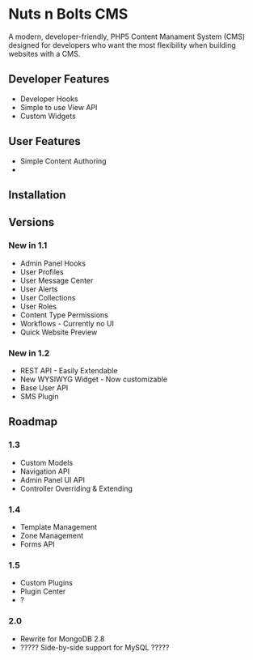 Nuts n Bolts CMS
================

A modern, developer-friendly, PHP5 Content Manament System (CMS) designed for developers who want the most flexibility when building websites with a CMS.

Developer Features
--------
* Developer Hooks
* Simple to use View API
* Custom Widgets


User Features
-------------
* Simple Content Authoring
* 


Installation
------------






Versions
--------

### New in 1.1

* Admin Panel Hooks
* User Profiles
* User Message Center
* User Alerts
* User Collections
* User Roles
* Content Type Permissions
* Workflows - Currently no UI
* Quick Website Preview


### New in 1.2

* REST API - Easily Extendable
* New WYSIWYG Widget - Now customizable
* Base User API
* SMS Plugin


Roadmap
-------

### 1.3

* Custom Models
* Navigation API
* Admin Panel UI API
* Controller Overriding & Extending

### 1.4
* Template Management
* Zone Management
* Forms API

### 1.5
* Custom Plugins
* Plugin Center
* ?

### 2.0

* Rewrite for MongoDB 2.8
* ????? Side-by-side support for MySQL ?????